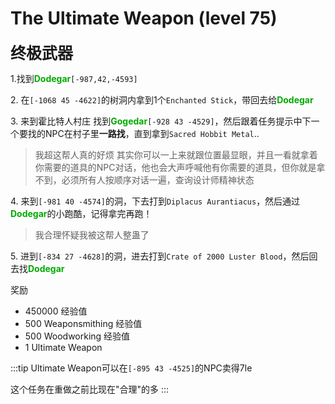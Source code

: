 # The Ultimate Weapon (level 75)
<span style="font-size: 25px;">**终极武器**</span>

<span class="stage-index">1.</span>找到<font color=00AA00>**Dodegar**</font>`[-987,42,-4593]`

<span class="stage-index">2.</span> 在`[-1068 45 -4622]`的树洞内拿到1个`Enchanted Stick`，带回去给<font color=00AA00>**Dodegar**</font>

<span class="stage-index">3.</span> 来到霍比特人村庄 找到<font color=00AA00>**Gogedar**</font>`[-928 43 -4529]`，然后跟着任务提示中下一个要找的NPC在村子里**一路找**，直到拿到`Sacred Hobbit Metal`..
>我超这帮人真的好烦
>其实你可以一上来就跟位置最显眼，并且一看就拿着你需要的道具的NPC对话，他也会大声呼喊他有你需要的道具，但你就是拿不到，必须所有人按顺序对话一遍，查询设计师精神状态

<span class="stage-index">4.</span> 来到`[-981 40 -4574]`的洞，下去打到`Diplacus Aurantiacus`，然后通过<font color=00AA00>**Dodegar**</font>的小跑酷，记得拿完再跑！
>我合理怀疑我被这帮人整蛊了

<span class="stage-index">5.</span> 进到`[-834 27 -4628]`的洞，进去打到`Crate of 2000 Luster Blood`，然后回去找<font color=00AA00>**Dodegar**</font>

奖励
+ 450000 经验值
+ 500 Weaponsmithing 经验值
+ 500 Woodworking 经验值
+ 1 Ultimate Weapon

:::tip
Ultimate Weapon可以在`[-895 43 -4525]`的NPC卖得7le

这个任务在重做之前比现在"合理"的多
:::